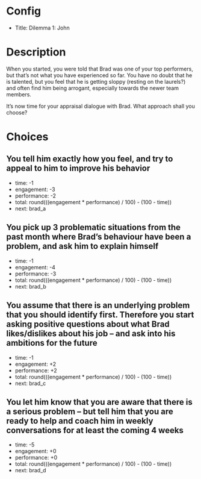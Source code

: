 # Config
 - Title: Dilemma 1: John

# Description
When you started, you were told that Brad was one of your top performers, but that’s not what you have experienced so far.
You have no doubt that he is talented, but you feel that he is getting sloppy (resting on the laurels?)
and often find him being arrogant, especially towards the newer team members.

It’s now time for your appraisal dialogue with Brad. What approach shall you choose?

# Choices
## You tell him exactly how you feel, and try to appeal to him to improve his behavior
 - time: -1
 - engagement: -3
 - performance: -2
 - total: round(((engagement * performance) / 100) - (100 - time))
 - next: brad_a

## You pick up 3 problematic situations from the past month where Brad’s behaviour have been a problem, and ask him to explain himself
 - time: -1
 - engagement: -4
 - performance: -3
 - total: round(((engagement * performance) / 100) - (100 - time))
 - next: brad_b

## You assume that there is an underlying problem that you should identify first. Therefore you start asking positive questions about what Brad likes/dislikes about his job – and ask into his ambitions for the future
 - time: -1
 - engagement: +2
 - performance: +2
 - total: round(((engagement * performance) / 100) - (100 - time))
 - next: brad_c

## You let him know that you are aware that there is a serious problem – but tell him that you are ready to help and coach him in weekly conversations for at least the coming 4 weeks
 - time: -5
 - engagement: +0
 - performance: +0
 - total: round(((engagement * performance) / 100) - (100 - time))
 - next: brad_d
